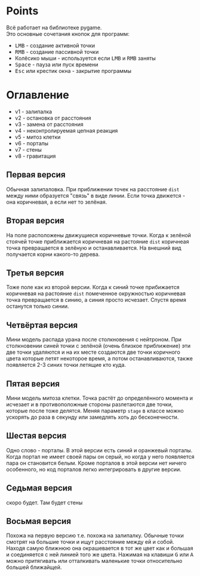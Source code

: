 # Points
Всё работает на библиотеке pygame.\
Это основные сочетания кнопок для программ:
* <kbd>LMB</kbd> - создание активной точки
* <kbd>RMB</kbd> - создание пассивной точки
* Колёсико мыши - используется если <kbd>LMB</kbd> и <kbd>RMB</kbd> заняты
* <kbd>Space</kbd> - пауза или пуск времени
* <kbd>Esc</kbd> или крестик окна - закрытие программы
# Оглавление
* v1 - залипалка
* v2 - остановка от расстояния
* v3 - замена от расстояния
* v4 - неконтролируемая цепная реакция
* v5 - митоз клетки
* v6 - порталы
* v7 - стены
* v8 - гравитация
## Первая версия
Обычная залипаловка. При приближении точек на расстояние `dist` между ними образуется "связь" в виде линии. Если точка движется - она коричневая, а если нет то зелёная.
## Вторая версия
На поле расположены движущиеся коричневые точки. Когда к зелёной стоячей точке приближается коричневая на растояние `dist` коричнеая точка превращается в зелёную и останавливается. На внешний вид получается корни какого-то дерева.
## Третья версия
Тоже поле как из второй версии. Когда к синий точке прибижается коричневая на растояние `dist` помеченное окружностью коричневая точка превращается в синию, а синия просто исчезает. Спустя время останутся только синии.
## Четвёртая версия
Мини модель распада урана после столкновения с нейтроном. При столкновении синей точки с зелёной (очень близкое приближение) эти две точки удаляются и на их месте создаются две точки коричного цвета которые летят некоторое время, а потом останавливаются, также появляется 2-3 синих точки летящие кто куда.
## Пятая версия
Мини модель митоза клетки. Точка растёт до определённого момента и исчезает и в противоположные стороны разлетаются две точки, которые после тоже делятся. Меняя параметр `stage` в классе можно ускорять до раза в секунду или замедлять хоть до бесконечности.
## Шестая версия
Одно слово - порталы. В этой версии есть синий и оранжевый порталы. Когда портал не имеет своей пары он серый, но когда у него появляется пара он становится белым. Кроме порталов в этой версии нет ничего особенного, но код порталов легко интегрировать в другие версии.
## Седьмая версия
скоро будет. Там будет стены
## Восьмая версия
Похожа на первую версию т.е. похожа на залипалку. Обычные точки смотрят на большие точки и ищут расстояние между ей и собой. Находя самую ближнюю она окрашевается в тот же цвет как и большая и соединяется с ней линией того же цвета. Нажимая на клавиши <kbd>G</kbd> или <kbd>A</kbd> можно притягивать или отталкивать маленькие точки относительно большей ближайщей.
